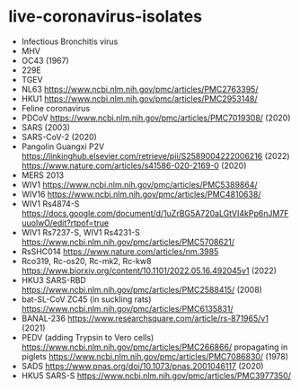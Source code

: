 # live-coronavirus-isolates

- Infectious Bronchitis virus
- MHV
- OC43 (1967)
- 229E
- TGEV
- NL63 https://www.ncbi.nlm.nih.gov/pmc/articles/PMC2763395/
- HKU1 https://www.ncbi.nlm.nih.gov/pmc/articles/PMC2953148/
- Feline coronavirus
- PDCoV https://www.ncbi.nlm.nih.gov/pmc/articles/PMC7019308/ (2020)
- SARS (2003)
- SARS-CoV-2 (2020)
- Pangolin Guangxi P2V https://linkinghub.elsevier.com/retrieve/pii/S2589004222006216 (2022) https://www.nature.com/articles/s41586-020-2169-0 (2020)
- MERS 2013
- WIV1 https://www.ncbi.nlm.nih.gov/pmc/articles/PMC5389864/
- WIV16 https://www.ncbi.nlm.nih.gov/pmc/articles/PMC4810638/
- WIV1 Rs4874-S https://docs.google.com/document/d/1uZrBG5A720aLGtVI4kPp6nJM7FuuolwO/edit?rtpof=true
- WIV1 Rs7237-S, WIV1 Rs4231-S https://www.ncbi.nlm.nih.gov/pmc/articles/PMC5708621/
- RsSHC014 https://www.nature.com/articles/nm.3985
- Rco319, Rc-os20, Rc-mk2, Rc-kw8 https://www.biorxiv.org/content/10.1101/2022.05.16.492045v1 (2022)
- HKU3 SARS-RBD https://www.ncbi.nlm.nih.gov/pmc/articles/PMC2588415/ (2008)
- bat-SL-CoV ZC45 (in suckling rats) https://www.ncbi.nlm.nih.gov/pmc/articles/PMC6135831/
- BANAL-236 https://www.researchsquare.com/article/rs-871965/v1 (2021)
- PEDV (adding Trypsin to Vero cells) https://www.ncbi.nlm.nih.gov/pmc/articles/PMC266866/ propagating in piglets https://www.ncbi.nlm.nih.gov/pmc/articles/PMC7086830/ (1978)
- SADS https://www.pnas.org/doi/10.1073/pnas.2001046117 (2020)
- HKU5 SARS-S https://www.ncbi.nlm.nih.gov/pmc/articles/PMC3977350/
